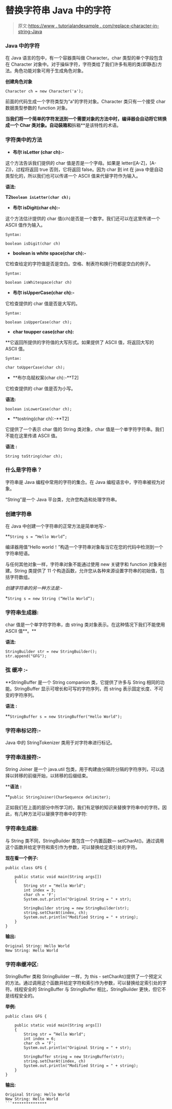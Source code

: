 # 替换字符串 Java 中的字符

> 原文:[https://www . tutorialandexample . com/replace-character-in-string-Java](https://www.tutorialandexample.com/replace-character-in-string-java)

### Java 中的字符

在 Java 语言的包中，有一个容器类叫做 Character。char 类型的单个字段包含在 Character 对象中。对于操纵字符，字符类给了我们许多有用的类(即静态)方法。角色功能对象可用于生成角色对象。

**创建角色对象**

`Character ch = new Character('a');`

前面的代码生成一个字符类型为“a”的字符对象。Character 类只有一个接受 char 数据类型参数的 function 对象。

 **当我们将一个简单的字符发送到一个需要对象的方法中时，编译器会自动将它转换成一个 Char 类对象。**自动装箱**和**拆箱**是该特性的术语。

### 字符类中的方法

*   **布尔 isLetter (char ch):-**

这个方法告诉我们提供的 char 值是否是一个字母。如果是 letter([A-Z]，[A-Z])，过程将返回 true 否则，它将返回 false。因为 char 到 int 在 java 中是自动类型化的，所以我们也可以传递一个 ASCII 值来代替字符作为输入。

**语法:**

**T2`boolean isLetter(char ch);`**

*   **布尔 isDigit(char ch):-**

这个方法估计提供的 char 值(ch)是否是一个数字。我们还可以在这里传递一个 ASCII 值作为输入。

```
Syntax:
```

`boolean isDigit(char ch)`

*   **boolean is white space(char ch):-**

它检查给定的字符值是否是空白。空格、制表符和换行符都是空白的例子。

```
Syntax:
```

`boolean isWhitespace(char ch)`

*   **布尔 isUpperCase(char ch):-**

它检查提供的 char 值是否是大写的。

```
Syntax:
```

`boolean isUpperCase(char ch);`

*   **char toupper case(char ch):**

 **它返回所提供的字符值的大写形式。如果提供了 ASCII 值，将返回大写的 ASCII 值。

```
Syntax:
```

`char toUpperCase(char ch);`

*   **布尔岛赋权案(char ch):-**T2]

它检查提供的 char 值是否为小写。

**语法:**

`boolean isLowerCase(char ch);`

*   **tostring(char ch):-**T2]

它提供了一个表示 char 值的 String 类对象，char 值是一个单字符字符串。我们不能在这里传递 ASCII 值。

**语法** **:**

`String toString(char ch);`

### 什么是字符串？

字符串是 Java 编程中常用的字符的集合。在 Java 编程语言中，字符串被视为对象。

“String”是一个 Java 平台类，允许您构造和处理字符串。

### 创建字符串

在 Java 中创建一个字符串的正常方法是简单地写:-

 **`String s = “Hello World”;`

编译器用值“Hello world！”构造一个字符串对象每当它在您的代码中检测到一个字符串短语。

与任何其他对象一样，字符串对象不能通过使用 new 关键字和 function 对象来创建。String 类提供了 11 个构造函数，允许您从各种来源设置字符串的初始值，包括字符数组。

*创建字符串的另一种方法是:-*

 *`String s = new String (“Hello World”);`

### 字符串生成器:

char 值是一个单字符字符串，由 string 类对象表示。在这种情况下我们不能使用 ASCII 值**。**

**语法:**

```
StringBuilder str = new StringBuilder();
str.append("GFG"); 
```

### **弦** **缓冲** **:-**

 **StringBuffer 是一个 String companion 类，它提供了许多与 String 相同的功能。StringBuffer 显示可增长和可写的字符序列，而 string 表示固定长度、不可变的字符序列。

**语法** **:**

 **`StringBuffer s = new StringBuffer("Hello World");`

### 字符串标记符:-

Java 中的 StringTokenizer 类用于对字符串进行标记。

### 字符串连接符:-

String Joiner 是一个 java.util 包类，用于构建由分隔符分隔的字符序列，可以选择以转移的前缀开始，以转移的后缀结束。

 ****语法** **:**

 **`public StringJoiner(CharSequence delimiter);`

正如我们在上面的部分中所学习的，我们有足够的知识来替换字符串中的字符。因此，有几种方法可以替换字符串中的字符:

### 字符串生成器:

与 String 类不同，StringBuilder 类包含一个内置函数— setCharAt()。通过调用这个函数并给定字符和索引作为参数，可以替换给定索引处的字符。

**现在看一个例子:**

```
public class GFG {

	public static void main(String args[])
	{
		String str = "Hello World";
		int index = 3;
		char ch = 'F';
		System.out.println("Original String = " + str);

		StringBuilder string = new StringBuilder(str);
		string.setCharAt(index, ch);
		System.out.println("Modified String = " + string);
	}
} 
```

**输出:**

```
Original String: Hello World
New String: Hello World 
```

### 字符串缓冲区:

StringBuffer 类和 StringBuilder 一样，为 this - setCharAt()提供了一个预定义的方法。通过调用这个函数并给定字符和索引作为参数，可以替换给定索引处的字符。线程安全的 StringBuffer 与 StringBuffer 相比，StringBuilder 更快，但它不是线程安全的。

**举例:**

```
public class GFG {

	public static void main(String args[])
	{
		String str = “Hello World";
		int index = 6;
		char ch = 'F';
		System.out.println("Original String = " + str);

		StringBuffer string = new StringBuffer(str);
		string.setCharAt(index, ch)
		System.out.println("Modified String = " + string);
	}
} 
```

**输出:**

```
Original String: Hello World
New String: Hello World 
```***************